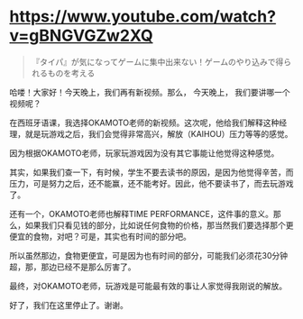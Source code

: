 # https://www.youtube.com/watch?v=gBNGVGZw2XQ

>  『タイパ』が気になってゲームに集中出来ない！ゲームのやり込みで得られるものを考える 

哈喽！大家好！今天晚上，我们再有新视频。那么， 今天晚上， 我们要讲哪一个视频呢？

在西班牙语课，我选择OKAMOTO老师的新视频。这次呢，他给我们解释这种经理，就是玩游戏之后，我们会觉得非常高兴，解放（KAIHOU）压力等等的感觉。

因为根据OKAMOTO老师，玩家玩游戏因为没有其它事能让他觉得这种感觉。

其实，如果我们查一下，有时候，学生不要去读书的原因，是因为他觉得辛苦，而压力，可是努力之后，还不能赢，还不能考好。因此，他不要读书了，而去玩游戏了。

还有一个，OKAMOTO老师也解释TIME PERFORMANCE，这件事的意义。那么，如果我们只看见钱的部分，比如说任何食物的价格，那当然我们要选择那个更便宜的食物，对吧？可是，其实也有时间的部分吧。

所以虽然那边，食物更便宜，可是因为也有时间的部分，可能我们必须花30分钟超，那，那边已经不是那么厉害了。

最终，对OKAMOTO老师，玩游戏是可能最有效的事让人家觉得我刚说的解放。

好了，我们在这里停止了。谢谢。

